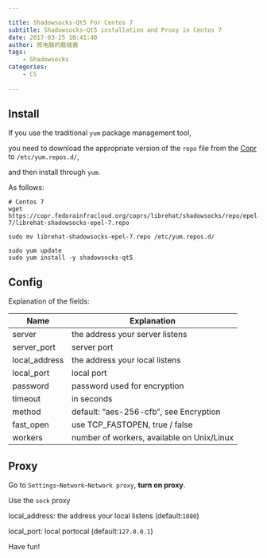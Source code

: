 ```yaml
---

title: Shadowsocks-Qt5 For Centos 7
subtitle: Shadowsocks-Qt5 installation and Proxy in Centos 7
date: 2017-03-25 10:41:40
author: 修电脑的裁缝酱
tags:
	- Shadowsocks
categories: 
	- CS
	
---
```



## Install
 
If you use the traditional `yum` package management tool, 

you need to download the appropriate version of the `repo` file from the [Copr](https://copr.fedorainfracloud.org/coprs/librehat/shadowsocks/) to `/etc/yum.repos.d/`, 

and then install through `yum`.

As follows:



    # Centos 7
    wget https://copr.fedorainfracloud.org/coprs/librehat/shadowsocks/repo/epel-7/librehat-shadowsocks-epel-7.repo
    
    sudo mv librehat-shadowsocks-epel-7.repo /etc/yum.repos.d/
 
    sudo yum update
    sudo yum install -y shadowsocks-qt5
    
<!-- more -->

    
## Config
 Explanation of the fields:

Name|	Explanation
---|---
server |	the address your server listens
server_port|	server port
local_address|	the address your local listens
local_port| local port
password |	password used for encryption
timeout |	in seconds
method	| default: “aes-256-cfb”, see Encryption
fast_open |	use TCP_FASTOPEN, true / false
workers |	number of workers, available on Unix/Linux

## Proxy

Go to `Settings`-`Network`-`Network proxy`, **turn on proxy**.

Use the `sock` proxy

local_address:	the address your local listens (default:`1080`)

local_port:	local portocal (default:`127.0.0.1`)

Have fun!